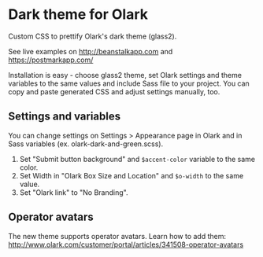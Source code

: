 Dark theme for Olark
====================

Custom CSS to prettify Olark's dark theme (glass2).

See live examples on http://beanstalkapp.com and https://postmarkapp.com/

Installation is easy - choose glass2 theme, set Olark settings and theme variables to the same values and include Sass file to your project. You can copy and paste generated CSS and adjust settings manually, too.


Settings and variables
----------------------

You can change settings on Settings > Appearance page in Olark and in Sass variables (ex. olark-dark-and-green.scss).

1. Set "Submit button background" and `$accent-color` variable to the same color.
2. Set Width in "Olark Box Size and Location" and `$o-width` to the same value.
3. Set "Olark link" to "No Branding".


Operator avatars
----------------

The new theme supports operator avatars. Learn how to add them: http://www.olark.com/customer/portal/articles/341508-operator-avatars